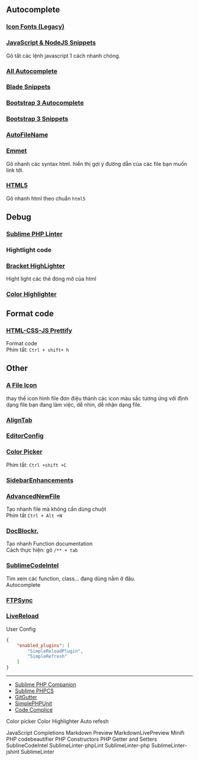 
## Autocomplete
### [Icon Fonts (Legacy)](https://packagecontrol.io/packages/Icon%20Fonts%20%28Legacy%29)
### [JavaScript & NodeJS Snippets](https://packagecontrol.io/packages/JavaScript%20%26%20NodeJS%20Snippets)
Gõ tắt các lệnh javascript 1 cách nhanh chóng.
### [All Autocomplete](https://github.com/alienhard/SublimeAllAutocomplete)
### [Blade Snippets](https://packagecontrol.io/packages/Blade%20Snippets)
### [Bootstrap 3 Autocomplete](https://packagecontrol.io/packages/Bootstrap%203%20Autocomplete)
### [Bootstrap 3 Snippets](https://packagecontrol.io/packages/Bootstrap%203%20Snippets)
### [AutoFileName](https://packagecontrol.io/packages/AutoFileName)
### [Emmet](https://packagecontrol.io/packages/Emmet)
Gõ nhanh các syntax html.
hiển thị gợi ý đường dẫn của các file bạn muốn link tới.
### [HTML5](https://packagecontrol.io/packages/HTML5)
Gõ nhanh html theo chuẩn `html5`

## Debug
### [Sublime PHP Linter](https://packagecontrol.io/packages/SublimeLinter-php)

### Hightlight code
### [Bracket HighLighter](https://packagecontrol.io/packages/BracketHighlighter)
Hight light các thẻ đóng mở của html
### [Color Highlighter](https://packagecontrol.io/packages/Color%20Highlighter)


## Format code
### [HTML-CSS-JS Prettify](https://packagecontrol.io/packages/HTML-CSS-JS%20Prettify)
Format code <br>
Phím tắt: `Ctrl + shift+ h`


## Other
### [A File Icon](https://packagecontrol.io/packages/A%20File%20Icon)
thay thế icon hình file đơn điệu thành các icon màu sắc tương ứng với định dạng file bạn đang làm việc, dễ nhìn, dễ nhận dạng file.
### [Align​Tab](https://packagecontrol.io/packages/AlignTab)
### [Editor​Config](https://packagecontrol.io/packages/EditorConfig)
### [Color Picker](https://packagecontrol.io/packages/ColorPicker)
Phím tắt: `Ctrl +shift +C`
### [SidebarEnhancements](https://packagecontrol.io/packages/SideBarEnhancements)
### [AdvancedNewFile](https://packagecontrol.io/packages/AdvancedNewFile)
Tạo nhanh file mà không cần dùng chuột<br>
Phím tắt `Ctrl + Alt +N`
### [DocBlockr.](https://packagecontrol.io/packages/DocBlockr)
Tạo nhanh Function documentation <br>
Cách thực hiện: gõ `/** + tab`
### [Sublime​Code​Intel](https://packagecontrol.io/packages/SublimeCodeIntel)
Tìm xem các function, class... đang dùng nằm ở đâu. <br>
Autocomplete <br>
### [FTPSync](https://packagecontrol.io/packages/FTPSync)
### [Live​Reload](https://packagecontrol.io/packages/LiveReload)
User Config
```json
{
    "enabled_plugins": [
        "SimpleReloadPlugin",
        "SimpleRefresh"
    ]
}
```





------------------------------



- [Sublime PHP Companion](https://github.com/erichard/SublimePHPCompanion)
- [Sublime PHPCS](https://benmatselby.github.io/sublime-phpcs/)
- [GitGutter](https://github.com/jisaacks/GitGutter)
- [SimplePHPUnit](https://packagecontrol.io/packages/SimplePHPUnit)
- [Code Complice](https://github.com/spectacles/CodeComplice)


Color picker
Color Highlighter
Auto refesh

JavaScript Completions
Markdown Preview
MarkdownLivePreview
Minifi
PHP codebeautifier
PHP Constructors
PHP Getter and Setters
SublineCodeIntel
SublimeLinter-phpLint
SublimeLinter-php
SublimeLinter-jshint
SublimeLinter
